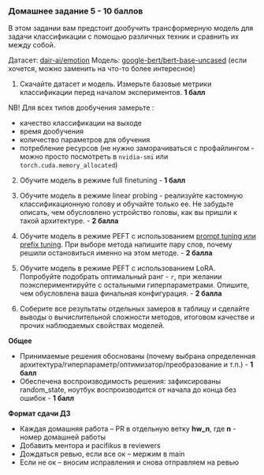 ### Домашнее задание 5 - 10 баллов

В этом задании вам предстоит дообучить трансформерную модель для задачи классификации с помощью различных техник и сравнить их между собой.

Датасет: [dair-ai/emotion](dair-ai/emotion)
Модель: [google-bert/bert-base-uncased](https://huggingface.co/google-bert/bert-base-uncased) (если хочется, можно заменить на что-то более интересное)

1. Скачайте датасет и модель. Измерьте базовые метрики классификации перед началом экспериментов. **1 балл**

NB! Для всех типов дообучения замерьте :
- качество классификации на выходе
- время дообучения
- количество параметров для обучения
- потребление ресурсов (не нужно заморачиваться с профайлингом - можно просто посмотреть в `nvidia-smi` или `torch.cuda.memory_allocated`)

2. Обучите модель в режиме full finetuning - **1 балл**
3. Обучите модель в режиме linear probing - реализуйте кастомную классификационную голову и обучайте только ее. Не забудьте описать, чем обусловлено устройство головы, как вы пришли к такой архитектуре. - **2 балла**
4. Обучите модель в режиме PEFT с использованием [prompt tuning или prefix tuning](https://ericwiener.github.io/ai-notes/AI-Notes/Large-Language-Models/Prompt-Tuning-and-Prefix-Tuning). При выборе метода напишите пару слов, почему решили остановиться именно на этом методе. - **2 балла**
4. Обучите модель в режиме PEFT с использованием LoRA. Попробуйте подобрать оптимальный ранг - `r`, при желании поэкспериментируйте с остальными гиперпараметрами. Опишите, чем обусловлена ваша финальная конфигурация. - **2 балла**

5. Соберите все результаты отдельных замеров в таблицу и сделайте выводы о вычислительной сложности методов, итоговом качестве и прочих наблюдаемых свойствах моделей.

**Общее**

- Принимаемые решения обоснованы (почему выбрана определенная архитектура/гиперпараметр/оптимизатор/преобразование и т.п.) - **1 балл**
- Обеспечена воспроизводимость решения: зафиксированы random_state, ноутбук воспроизводится от начала до конца без ошибок - **1 балл**

**Формат сдачи ДЗ**

- Каждая домашняя работа – PR в отдельную ветку **hw_n**, где **n** - номер домашней работы
- Добавить ментора и pacifikus в reviewers
- Дождаться ревью, если все ок – мержим в main
- Если не ок – вносим исправления и снова отправляем на ревью
